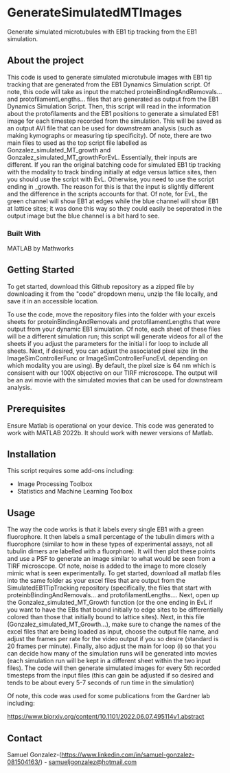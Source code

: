 # GenerateSimulatedMTImages
Generate simulated microtubules with EB1 tip tracking from the EB1 simulation. 

## About the project
This code is used to generate simulated microtubule images with EB1 tip tracking that are generated from the EB1 Dynamics Simulation script. Of note, this code will take as input the matched proteinBindingAndRemovals... and protofilamentLengths... files that are generated as output from the EB1 Dynamics Simulation Script. Then, this script will read in the information about the protofilaments and the EB1 positions to generate a simulated EB1 image for each timestep recorded from the simulation. This will be saved as an output AVI file that can be used for downstream analysis (such as making kymographs or measuring tip specificity). Of note, there are two main files to used as the top script file labelled as Gonzalez_simulated_MT_growth and Gonzalez_simulated_MT_growthForEvL. Essentially, their inputs are different. If you ran the original batching code for simulated EB1 tip tracking with the modality to track binding initially at edge versus lattice sites, then you should use the script with EvL. Otherwise, you need to use the script ending in _growth. The reason for this is that the input is slightly different and the difference in the scripts accounts for that. Of note, for EvL, the green channel will show EB1 at edges while the blue channel will show EB1 at lattice sites; it was done this way so they could easily be seperated in the output image but the blue channel is a bit hard to see. 


### Built With
MATLAB by Mathworks

## Getting Started
To get started, download this Github repository as a zipped file by downloading it from the "code" dropdown menu, unzip the file locally, and save it in an accessible location.  

To use the code, move the repository files into the folder with your excels sheets for proteinBindingAndRemovals and protofilamentLengths that were output from your dynamic EB1 simulation. Of note, each sheet of these files will be a different simulation run; this script will generate videos for all of the sheets if you adjust the parameters for the initial i for loop to include all sheets. Next, if desired, you can adjust the associated pixel size (in the ImageSimControllerFunc or ImageSimControllerFuncEvL depending on which modality you are using). By default, the pixel size is 64 nm which is consisent with our 100X objective on our TIRF microscope. The output will be an avi movie with the simulated movies that can be used for downstream analysis. 

## Prerequisites

Ensure Matlab is operational on your device. This code was generated to work with MATLAB 2022b. It should work with newer versions of Matlab. 

## Installation

This script requires some add-ons including: 
- Image Processing Toolbox
- Statistics and Machine Learning Toolbox


## Usage

The way the code works is that it labels every single EB1 with a green fluorophore. It then labels a small percentage of the tubulin dimers with a fluorophore (similar to how in these types of experimental assays, not all tubulin dimers are labelled with a fluorphore). It will then plot these points and use a PSF to generate an image similar to what would be seen from a TIRF microscope. Of note, noise is added to the image to more closely mimic what is seen experimentally. To get started, download all matlab files into the same folder as your excel files that are output from the SimulatedEB1TipTracking repository (specifically, the files that start with proteinbBindingAndRemovals... and protofilamentLengths.... Next, open up the Gonzalez_simulated_MT_Growth function (or the one ending in EvL if you want to have the EBs that bound initially to edge sites to be differentially colored than those that initially bound to lattice sites). Next, in this file (Gonzalez_simulated_MT_Growth...), make sure to change the names of the excel files that are being loaded as input, choose the output file name, and adjust the frames per rate for the video output if you so desire (standard is 20 frames per minute). Finally, also adjust the main for loop (i) so that you can decide how many of the simulation runs will be generated into movies (each simulation run will be kept in a different sheet within the two input files). The code will then generate simulated images for every  5th recorded timesteps from the input files (this can gain be adjusted if so desired and tends to be about every 5-7 seconds of  run time in the simulation)


Of note, this code was used for some publications from the Gardner lab including: 

https://www.biorxiv.org/content/10.1101/2022.06.07.495114v1.abstract 




## Contact

Samuel Gonzalez-(https://www.linkedin.com/in/samuel-gonzalez-081504163/) - samueljgonzalez@hotmail.com
